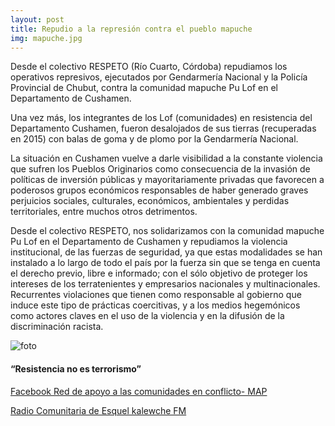 ```yaml
---
layout: post
title: Repudio a la represión contra el pueblo mapuche
img: mapuche.jpg
---
```

Desde el colectivo RESPETO (Río Cuarto, Córdoba) repudiamos los operativos represivos, ejecutados por Gendarmería Nacional y la Policía Provincial de Chubut, contra la comunidad mapuche Pu Lof en el Departamento de Cushamen.

Una vez más, los integrantes de los Lof (comunidades) en resistencia del Departamento Cushamen, fueron desalojados de sus tierras (recuperadas en 2015) con balas de goma y de plomo por la Gendarmería Nacional.

La situación en Cushamen vuelve a darle visibilidad a la constante violencia que sufren los Pueblos Originarios como consecuencia de la invasión de políticas de inversión públicas y mayoritariamente privadas que favorecen a poderosos grupos económicos responsables de haber generado graves perjuicios sociales, culturales, económicos, ambientales y perdidas territoriales, entre muchos otros detrimentos.

Desde el colectivo RESPETO, nos solidarizamos con la comunidad mapuche Pu Lof en el Departamento de Cushamen y repudiamos la violencia institucional, de las fuerzas de seguridad, ya que estas modalidades se han instalado a lo largo de todo el país por la fuerza sin que se tenga en cuenta el derecho previo, libre e informado; con el sólo objetivo de proteger los intereses de los terratenientes y empresarios nacionales y multinacionales. Recurrentes violaciones que tienen como responsable al gobierno que induce este tipo de prácticas coercitivas, y a los medios hegemónicos como actores claves en el uso de la violencia y en la difusión de la discriminación racista.

![foto]({{site.baseurl}}/img/mapuche2.jpg)

#### “Resistencia no es terrorismo”


[Facebook Red de apoyo a las comunidades en conflicto- MAP](https://www.facebook.com/ApoyoMap/)

[Radio Comunitaria de Esquel kalewche FM](http://www.kalewchefm.org)
